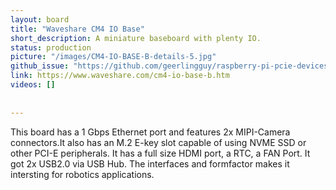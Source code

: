 ```yaml
---
layout: board
title: "Waveshare CM4 IO Base"
short_description: A miniature baseboard with plenty IO.
status: production
picture: "/images/CM4-IO-BASE-B-details-5.jpg"
github_issue: "https://github.com/geerlingguy/raspberry-pi-pcie-devices/issues/110"
link: https://www.waveshare.com/cm4-io-base-b.htm
videos: []
  
  
---
```

This board has a 1 Gbps Ethernet port and features 2x MIPI-Camera connectors.It also has an M.2 E-key slot capable of using NVME SSD or other PCI-E peripherals. It has a full size HDMI port, a RTC, a FAN Port. It got 2x USB2.0 via USB Hub. The interfaces and formfactor makes it intersting for robotics applications.
